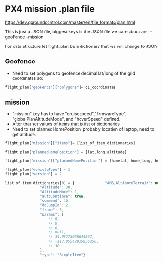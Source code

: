 # PX4 mission .plan file
https://dev.qgroundcontrol.com/master/en/file_formats/plan.html

This is just a JSON file, biggest keys in the JSON file we care about are:
-geoFence 
-mission

For data structure let flight_plan be a dictionary that we will change to JSON

## Geofence 
- Need to set polygons to geofence decimal lat/long of the grid coordinates so:

```js script
flight_plan["geoFence"]["polygons"]= c1_coordinates
```

## mission
- "mission" key has to have "cruisespeed","firmwareType", "globalPlanAltitudeMode", and "hoverSpeed" defined.
- After that set values of items that is list of dictionaries 
- Need to set plannedHomePosition, probably location of laptop, need to get altitude.
  
```js script
flight_plan["mission"]["items"]= [list_of_item_dictionaries]

flight_plan["plannedHomePosition"] = [lat,long,altitude]

flight_plan["mission"]["plannedHomePosition"] = [homelat, home_long, home_alt]

flight_plan["vehicleType"] = 1
flight_plan["version"] = 2

list_of_item_dictionaries[0] = {              "AMSLAltAboveTerrain": null,
                "Altitude": 30,
                "AltitudeMode": 1,
                "autoContinue": true,
                "command": 16,
                "doJumpId": 2,
                "frame": 3,
                "params": [
                    // 0,
                    // 0,
                    // 0,
                    // null,
                    // 34.98275058644367,
                    // -117.85542935056256,
                    // 30
                ],
                "type": "SimpleItem"}
```



